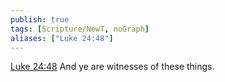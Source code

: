 ```yaml
---
publish: true
tags: [Scripture/NewT, noGraph]
aliases: ["Luke 24:48"]
---
```

[Luke 24:48](https://churchofjesuschrist.org/study/scriptures/nt/luke/24?lang=eng&id=p48#p48) And ye are witnesses of these things.
